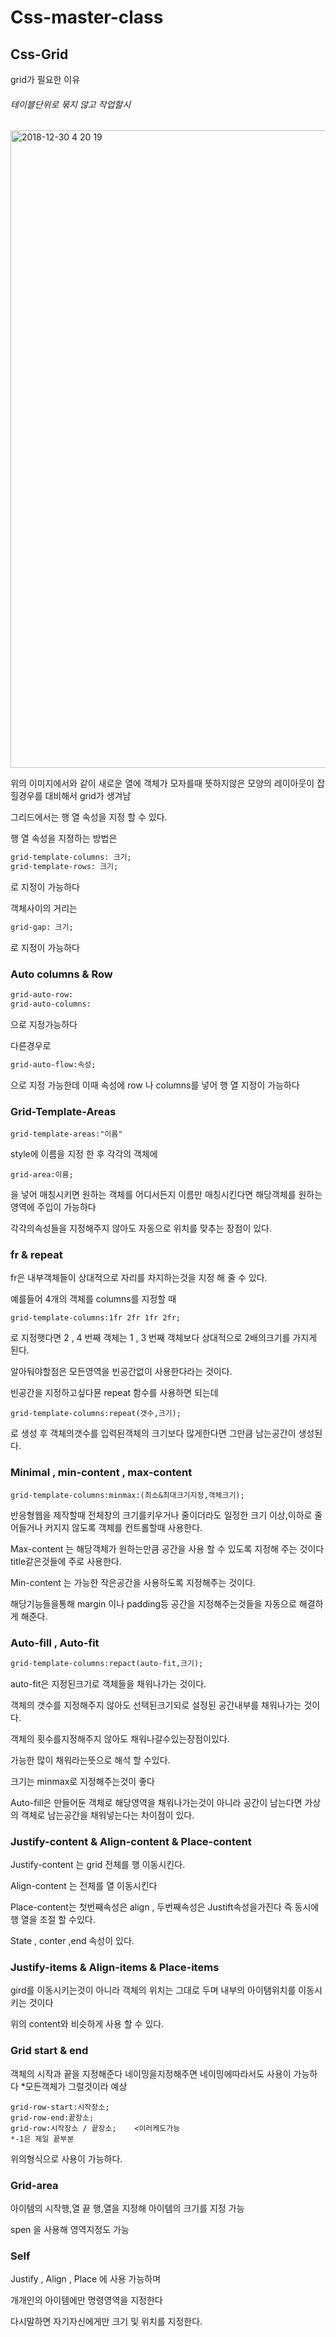 # Css-master-class

## Css-Grid

grid가 필요한 이유

###### 테이블단위로 묶지 않고 작업할시

<img width="1020" alt="2018-12-30 4 20 19" src="https://user-images.githubusercontent.com/46123567/50541479-42a6ef00-0bea-11e9-85bd-88997c861870.png">

위의 이미지에서와 같이 새로운 열에 객체가 모자를때 뜻하지않은 모양의 레이아웃이 잡힐경우를 대비해서 grid가 생겨남



그리드에서는 행 열 속성을 지정 할 수 있다.

행 열 속성을 지정하는 방법은

```html
grid-template-columns: 크기;
grid-template-rows: 크기;

```

로 지정이 가능하다

객체사이의 거리는

~~~html
grid-gap: 크기;
~~~



로 지정이 가능하다



### Auto columns & Row

```html
grid-auto-row:
grid-auto-columns:
```

으로 지정가능하다

다른경우로

~~~html
grid-auto-flow:속성;
~~~

으로 지정 가능한데 이때 속성에 row 나 columns를 넣어 행 열 지정이 가능하다



### Grid-Template-Areas

~~~
grid-template-areas:"이름"
~~~

style에 이름을 지정 한 후 각각의 객체에

~~~
grid-area:이름;
~~~

을 넣어 매칭시키면 원하는 객체를 어디서든지 이름만 매칭시킨다면 해당객체를 원하는 영역에 주입이 가능하다

각각의속성들을 지정해주지 않아도 자동으로 위치를 맞추는 장점이 있다.



### fr & repeat

fr은 내부객체들이 상대적으로 자리를 차지하는것을 지정 해 줄 수 있다.

예를들어 4개의 객체를 columns를 지정할 때

~~~
grid-template-columns:1fr 2fr 1fr 2fr;
~~~

로 지정햇다면 2 , 4 번째 객체는 1 , 3 번째 객체보다 상대적으로 2배의크기를 가지게 된다.

알아둬야할점은 모든영역을 빈공간없이 사용한다라는 것이다.



빈공간을 지정하고싶다묜 repeat 함수를 사용하면 되는데

~~~
grid-template-columns:repeat(갯수,크기);
~~~

로 생성 후 객체의갯수를 입력된객체의 크기보다 많게한다면 그만큼 남는공간이 생성된다.



### Minimal , min-content , max-content

~~~
grid-template-columns:minmax:(최소&최대크기지정,객체크기);
~~~



반응형웹을 제작할때 전체창의 크기를키우거나 줄이더라도 일정한 크기 이상,이하로 줄어들거나 커지지 않도록 객체를 컨트롤할때 사용한다.

Max-content 는 해당객체가 원하는만큼 공간을 사용 할 수 있도록 지정해 주는 것이다 title같은것들에 주로 사용한다.

Min-content 는 가능한 작은공간을 사용하도록 지정해주는 것이다.

해당기능들을통해 margin 이나 padding등 공간을 지정해주는것들을 자동으로 해결하게 해준다.



### Auto-fill , Auto-fit

~~~html
grid-template-columns:repact(auto-fit,크기);
~~~

auto-fit은 지정된크기로 객체들을 채워나가는 것이다.

객체의 갯수를 지정해주지 않아도 선택된크기되로 설정된 공간내부를 채워나가는 것이다.

객체의 횟수를지정해주지 않아도 채워나갈수있는장점이있다.

가능한 많이 채워라는뜻으로 해석 할 수있다.

크기는 minmax로 지정해주는것이 좋다



Auto-fill은 만들어둔 객체로 해당영역을 채워나가는것이 아니라 공간이 남는다면 가상의 객체로 남는공간을 채워넣는다는 차이점이 있다.



### Justify-content & Align-content & Place-content

Justify-content 는 grid 전체를 행 이동시킨다.

Align-content 는 전체를 열 이동시킨다

Place-content는 첫번째속성은 align , 두번째속성은 Justift속성을가진다 즉 동시에 행 열을 조절 할 수있다.

State , conter ,end 속성이 있다.



### Justify-items & Align-items & Place-items

gird를 이동시키는것이 아니라 객체의 위치는 그대로 두며 내부의 아이탬위치를 이동시키는 것이다

위의 content와 비슷하게 사용 할 수 있다.



### Grid start & end

객체의 시작과 끝을 지정해준다 네이밍을지정해주면 네이밍에따라서도 사용이 가능하다 *모든객체가 그럴것이라 예상

~~~
grid-row-start:시작장소;
grid-row-end:끝장소;
grid-row:시작장소 / 끝장소;    <이러케도가능
*-1은 제일 끝부분
~~~

위의형식으로 사용이 가능하다.



### Grid-area

아이템의 시작행,열 끝 행,열을 지정해 아이템의 크기를 지정 가능

spen 을 사용해 영역지정도 가능



### Self

Justify , Align , Place 에 사용 가능하며

개개인의 아이템에만 명령영역을 지정한다

다시말하면 자기자신에게만 크기 및 위치를 지정한다.

















